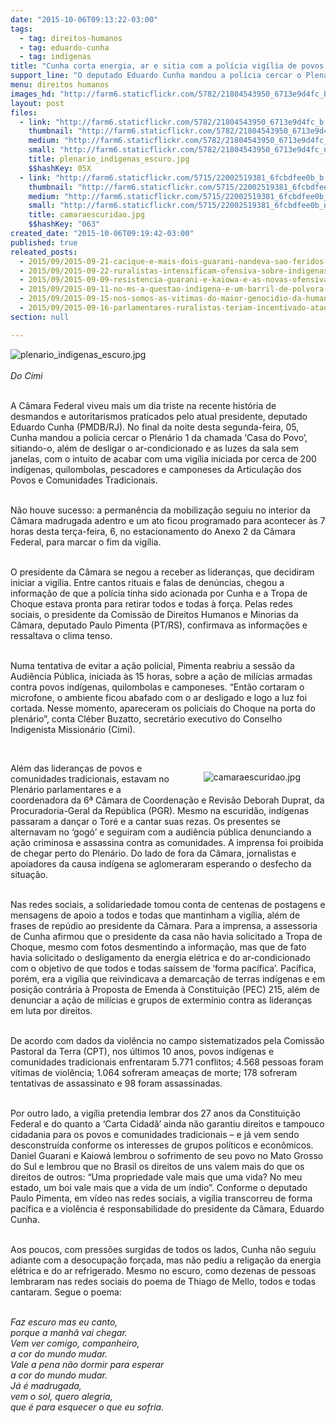 ```yaml
---
date: "2015-10-06T09:13:22-03:00"
tags:
  - tag: direitos-humanos
  - tag: eduardo-cunha
  - tag: indígenas
title: "Cunha corta energia, ar e sitia com a polícia vigília de povos tradicionais"
support_line: "O deputado Eduardo Cunha mandou a polícia cercar o Plenário 1 da chamada ‘Casa do Povo’, além de desligar o ar-condicionado e as luzes da sala sem janelas."
menu: direitos humanos
images_hd: "http://farm6.staticflickr.com/5782/21804543950_6713e9d4fc_b.jpg"
layout: post
files:
  - link: "http://farm6.staticflickr.com/5782/21804543950_6713e9d4fc_b.jpg"
    thumbnail: "http://farm6.staticflickr.com/5782/21804543950_6713e9d4fc_t.jpg"
    medium: "http://farm6.staticflickr.com/5782/21804543950_6713e9d4fc_z.jpg"
    small: "http://farm6.staticflickr.com/5782/21804543950_6713e9d4fc_n.jpg"
    title: plenario_indigenas_escuro.jpg
    $$hashKey: 05X
  - link: "http://farm6.staticflickr.com/5715/22002519381_6fcbdfee0b_b.jpg"
    thumbnail: "http://farm6.staticflickr.com/5715/22002519381_6fcbdfee0b_t.jpg"
    medium: "http://farm6.staticflickr.com/5715/22002519381_6fcbdfee0b_z.jpg"
    small: "http://farm6.staticflickr.com/5715/22002519381_6fcbdfee0b_n.jpg"
    title: camaraescuridao.jpg
    $$hashKey: "063"
created_date: "2015-10-06T09:19:42-03:00"
published: true
releated_posts:
  - 2015/09/2015-09-21-cacique-e-mais-dois-guarani-nandeva-sao-feridos-em-ataque-de-pistoleiros-no-ms.md
  - 2015/09/2015-09-22-ruralistas-intensificam-ofensiva-sobre-indigenas-e-abrem-cpi-contra-o-cimi-no-ms.md
  - 2015/09/2015-09-09-resistencia-guarani-e-kaiowa-e-as-novas-ofensivas-contra-os-direitos-indigenas-no-ms.md
  - 2015/09/2015-09-11-no-ms-a-questao-indigena-e-um-barril-de-polvora-prestes-a-explodir.md
  - 2015/09/2015-09-15-nos-somos-as-vitimas-do-maior-genocidio-da-humanidade-denuncia-militante-indigena.md
  - 2015/09/2015-09-16-parlamentares-ruralistas-teriam-incentivado-ataques-contra-guarani-kaiowa.md
section: null

---
```

<p><img alt="plenario_indigenas_escuro.jpg" src="http://farm6.staticflickr.com/5782/21804543950_6713e9d4fc_b.jpg" /><br />
<br />
<em>Do&nbsp;Cimi</em></p>

<p><br />
A C&acirc;mara Federal viveu mais um dia triste na recente hist&oacute;ria de desmandos e autoritarismos praticados pelo atual presidente, deputado Eduardo Cunha (PMDB/RJ). No final da noite desta segunda-feira, 05, Cunha mandou a pol&iacute;cia cercar o Plen&aacute;rio 1 da chamada &lsquo;Casa do Povo&rsquo;, sitiando-o, al&eacute;m de desligar o ar-condicionado e as luzes da sala sem janelas, com o intuito de acabar com uma vig&iacute;lia iniciada por cerca de 200 ind&iacute;genas, quilombolas, pescadores e camponeses da Articula&ccedil;&atilde;o dos Povos e Comunidades Tradicionais.</p>

<p><br />
N&atilde;o houve sucesso: a perman&ecirc;ncia da mobiliza&ccedil;&atilde;o seguiu no interior da C&acirc;mara madrugada adentro e um ato ficou programado para acontecer &agrave;s 7 horas desta ter&ccedil;a-feira, 6, no estacionamento do Anexo 2 da C&acirc;mara Federal, para marcar o fim da vig&iacute;lia.</p>

<p><br />
O presidente da C&acirc;mara se negou a receber as lideran&ccedil;as, que decidiram iniciar a vig&iacute;lia. Entre cantos rituais e falas de den&uacute;ncias, chegou a informa&ccedil;&atilde;o de que a pol&iacute;cia tinha sido acionada por Cunha e a Tropa de Choque estava pronta para retirar todos e todas &agrave; for&ccedil;a. Pelas redes sociais, o presidente da Comiss&atilde;o de Direitos Humanos e Minorias da C&acirc;mara, deputado Paulo Pimenta (PT/RS), confirmava as informa&ccedil;&otilde;es e ressaltava o clima tenso.</p>

<p><br />
Numa tentativa de evitar a a&ccedil;&atilde;o policial, Pimenta reabriu a sess&atilde;o da Audi&ecirc;ncia P&uacute;blica, iniciada &agrave;s 15 horas, sobre a a&ccedil;&atilde;o de mil&iacute;cias armadas contra povos ind&iacute;genas, quilombolas e camponeses. &ldquo;Ent&atilde;o cortaram o microfone, o ambiente ficou abafado com o ar desligado e logo a luz foi cortada. Nesse momento, apareceram os policiais do Choque na porta do plen&aacute;rio&rdquo;, conta Cl&eacute;ber Buzatto, secret&aacute;rio executivo do Conselho Indigenista Mission&aacute;rio (Cimi).</p>

<p>&nbsp;</p>

<figure class="image" style="float:right"><img alt="camaraescuridao.jpg" src="http://farm6.staticflickr.com/5715/22002519381_6fcbdfee0b_b.jpg" />
<figcaption></figcaption>
</figure>

<p>Al&eacute;m das lideran&ccedil;as de povos e comunidades tradicionais, estavam no Plen&aacute;rio parlamentares e a coordenadora da 6&ordf; C&acirc;mara de Coordena&ccedil;&atilde;o e Revis&atilde;o Deborah Duprat, da Procuradoria-Geral da Rep&uacute;blica (PGR). Mesmo na escurid&atilde;o, ind&iacute;genas passaram a dan&ccedil;ar o Tor&eacute; e a cantar suas rezas. Os presentes se alternavam no &lsquo;gog&oacute;&rsquo; e seguiram com a audi&ecirc;ncia p&uacute;blica denunciando a a&ccedil;&atilde;o criminosa e assassina contra as comunidades. A imprensa foi proibida de chegar perto do Plen&aacute;rio. Do lado de fora da C&acirc;mara, jornalistas e apoiadores da causa ind&iacute;gena se aglomeraram esperando o desfecho da situa&ccedil;&atilde;o.</p>

<p><br />
Nas redes sociais, a solidariedade tomou conta de centenas de postagens e mensagens de apoio a todos e todas que mantinham a vig&iacute;lia, al&eacute;m de frases de rep&uacute;dio ao presidente da C&acirc;mara. Para a imprensa, a assessoria de Cunha afirmou que o presidente da casa n&atilde;o havia solicitado a Tropa de Choque, mesmo com fotos desmentindo a informa&ccedil;&atilde;o, mas que de fato havia solicitado o desligamento da energia el&eacute;trica e do ar-condicionado com o objetivo de que todos e todas sa&iacute;ssem de &lsquo;forma pac&iacute;fica&rsquo;. Pac&iacute;fica, por&eacute;m, era a vig&iacute;lia que reivindicava a demarca&ccedil;&atilde;o de terras ind&iacute;genas e em posi&ccedil;&atilde;o contr&aacute;ria &agrave; Proposta de Emenda &agrave; Constitui&ccedil;&atilde;o (PEC) 215, al&eacute;m de denunciar a a&ccedil;&atilde;o de mil&iacute;cias e grupos de exterm&iacute;nio contra as lideran&ccedil;as em luta por direitos.</p>

<p><br />
De acordo com dados da viol&ecirc;ncia no campo sistematizados pela Comiss&atilde;o Pastoral da Terra (CPT), nos &uacute;ltimos 10 anos, povos ind&iacute;genas e comunidades tradicionais enfrentaram 5.771 conflitos; 4.568 pessoas foram v&iacute;timas de viol&ecirc;ncia; 1.064 sofreram amea&ccedil;as de morte; 178 sofreram tentativas de assassinato e 98 foram assassinadas.</p>

<p><br />
Por outro lado, a vig&iacute;lia pretendia lembrar dos 27 anos da Constitui&ccedil;&atilde;o Federal e do quanto a &lsquo;Carta Cidad&atilde;&rsquo; ainda n&atilde;o garantiu direitos e tampouco cidadania para os povos e comunidades tradicionais &ndash; e j&aacute; vem sendo desconstru&iacute;da conforme os interesses de grupos pol&iacute;ticos e econ&ocirc;micos. Daniel Guarani e Kaiow&aacute; lembrou o sofrimento de seu povo no Mato Grosso do Sul e lembrou que no Brasil os direitos de uns valem mais do que os direitos de outros: &ldquo;Uma propriedade vale mais que uma vida? No meu estado, um boi vale mais que a vida de um &iacute;ndio&rdquo;. Conforme o deputado Paulo Pimenta, em v&iacute;deo nas redes sociais, a vig&iacute;lia transcorreu de forma pac&iacute;fica e a viol&ecirc;ncia &eacute; responsabilidade do presidente da C&acirc;mara, Eduardo Cunha.</p>

<p><br />
Aos poucos, com press&otilde;es surgidas de todos os lados, Cunha n&atilde;o seguiu adiante com a desocupa&ccedil;&atilde;o for&ccedil;ada, mas n&atilde;o pediu a religa&ccedil;&atilde;o da energia el&eacute;trica e do ar refrigerado. Mesmo no escuro, como dezenas de pessoas lembraram nas redes sociais do poema de Thiago de Mello, todos e todas cantaram. Segue o poema:</p>

<p><br />
<em>Faz escuro mas eu canto,<br />
porque a manh&atilde; vai chegar.<br />
Vem ver comigo, companheiro,<br />
a cor do mundo mudar.<br />
Vale a pena n&atilde;o dormir para esperar<br />
a cor do mundo mudar.<br />
J&aacute; &eacute; madrugada,<br />
vem o sol, quero alegria,<br />
que &eacute; para esquecer o que eu sofria.</em></p>
